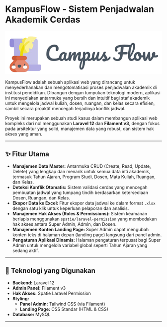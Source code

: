# KampusFlow - Sistem Penjadwalan Akademik Cerdas

![Mockup Aplikasi KampusFlow](https://raw.githubusercontent.com/rizyourbae/campus-flow/refs/heads/main/Campus%20Flow%20Logo.png)

KampusFlow adalah sebuah aplikasi web yang dirancang untuk menyederhanakan dan mengotomatisasi proses penjadwalan akademik di institusi pendidikan. Dibangun dengan tumpukan teknologi modern, aplikasi ini menyediakan antarmuka yang bersih dan intuitif bagi staf akademik untuk mengelola jadwal kuliah, dosen, ruangan, dan kelas secara efisien, sambil secara proaktif mencegah terjadinya konflik jadwal.

Proyek ini merupakan sebuah studi kasus dalam membangun aplikasi web kompleks dari nol menggunakan **Laravel 12** dan **Filament v3**, dengan fokus pada arsitektur yang solid, manajemen data yang robust, dan sistem hak akses yang aman.

---

## ✨ Fitur Utama

- **Manajemen Data Master:** Antarmuka CRUD (Create, Read, Update, Delete) yang lengkap dan menarik untuk semua data inti akademik, termasuk Tahun Ajaran, Program Studi, Dosen, Mata Kuliah, Ruangan, dan Kelas.
- **Deteksi Konflik Otomatis:** Sistem validasi cerdas yang mencegah pembuatan jadwal yang tumpang tindih berdasarkan ketersediaan Dosen, Ruangan, dan Kelas.
- **Ekspor Data ke Excel:** Fitur ekspor data jadwal ke dalam format `.xlsx` dengan satu klik untuk keperluan pelaporan dan analisis.
- **Manajemen Hak Akses (Roles & Permissions):** Sistem keamanan berlapis menggunakan `spatie/laravel-permission` yang membedakan hak akses antara Super Admin, Admin, dan Dosen.
- **Manajemen Konten Landing Page:** Super Admin dapat mengubah konten teks di halaman depan (landing page) langsung dari panel admin.
- **Pengaturan Aplikasi Dinamis:** Halaman pengaturan terpusat bagi Super Admin untuk mengelola variabel global seperti Tahun Ajaran yang sedang aktif.

---

## 🚀 Teknologi yang Digunakan

- **Backend:** Laravel 12
- **Admin Panel:** Filament v3
- **Hak Akses:** Spatie Laravel Permission
- **Styling:**
    - **Panel Admin:** Tailwind CSS (via Filament)
    - **Landing Page:** CSS Standar (HTML & CSS)
- **Database:** MySQL

---
